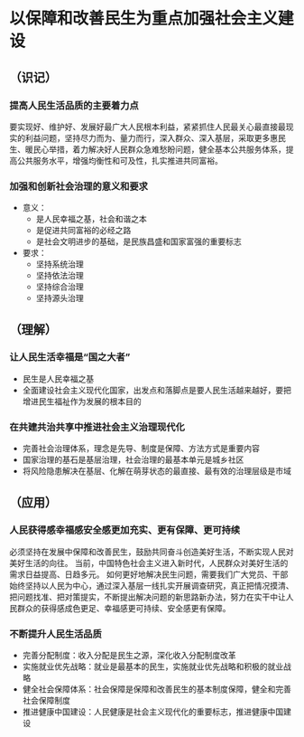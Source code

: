 # 以保障和改善民生为重点加强社会主义建设

## （识记）

### 提高人民生活品质的主要着力点

要实现好、维护好、发展好最广大人民根本利益，紧紧抓住人民最关心最直接最现实的利益问题，坚持尽力而为、量力而行，深入群众、深入基层，采取更多惠民生、暖民心举措，着力解决好人民群众急难愁盼问题，健全基本公共服务体系，提高公共服务水平，增强均衡性和可及性，扎实推进共同富裕。

### 加强和创新社会治理的意义和要求
    
- 意义：
  + 是人民幸福之基，社会和谐之本
  + 是促进共同富裕的必经之路
  + 是社会文明进步的基础，是民族昌盛和国家富强的重要标志
- 要求：
  + 坚持系统治理
  + 坚持依法治理
  + 坚持综合治理
  + 坚持源头治理

## （理解）

### 让人民生活幸福是“国之大者”

- 民生是人民幸福之基
- 全面建设社会主义现代化国家，出发点和落脚点是要人民生活越来越好，要把增进民生福祉作为发展的根本目的

### 在共建共治共享中推进社会主义治理现代化

- 完善社会治理体系，理念是先导、制度是保障、方法方式是重要内容
- 国家治理的基石是基层治理，社会治理的最基本单元是城乡社区
- 将风险隐患解决在基层、化解在萌芽状态的最直接、最有效的治理层级是市域

## （应用）

### 人民获得感幸福感安全感更加充实、更有保障、更可持续

必须坚持在发展中保障和改善民生，鼓励共同奋斗创造美好生活，不断实现人民对美好生活的向往。
当前，中国特色社会主义进入新时代，人民群众对美好生活的需求日益提高、日趋多元。
如何更好地解决民生问题，需要我们广大党员、干部始终坚持以人民为中心，通过深入基层一线扎实开展调查研究，真正把情况摸清、把问题找准、把对策提实，不断提出解决问题的新思路新办法，努力在实干中让人民群众的获得感成色更足、幸福感更可持续、安全感更有保障。

### 不断提升人民生活品质

- 完善分配制度：收入分配是民生之源，深化收入分配制度改革
- 实施就业优先战略：就业是最基本的民生，实施就业优先战略和积极的就业战略
- 健全社会保障体系：社会保障是保障和改善民生的基本制度保障，健全和完善社会保障制度
- 推进健康中国建设：人民健康是社会主义现代化的重要标志，推进健康中国建设
